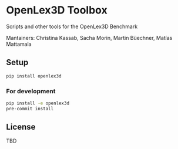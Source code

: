 # OpenLex3D Toolbox

Scripts and other tools for the OpenLex3D Benchmark

Mantainers: Christina Kassab, Sacha Morin, Martin Büechner, Matías Mattamala


## Setup

```sh
pip install openlex3d
```

### For development

```sh
pip install -e openlex3d
pre-commit install
```

## License
TBD